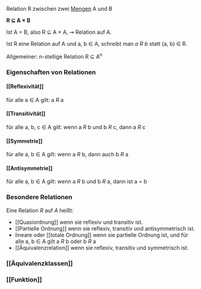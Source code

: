 Relation R zwischen zwei [Mengen](Menge.md) A und B

**R ⊆ A × B**

Ist A = B, also R ⊆ A × A, 
⇝ Relation auf A. 

Ist R eine Relation auf A und a, b ∈ A, schreibt man *a R b* statt (a, b) ∈ R. 

Allgemeiner: n-stellige Relation R ⊆ A$^n$ 

### Eigenschaften von Relationen
#### [[Reflexivität]]
für alle a ∈ A gilt: a *R* a
#### [[Transitivität]] 
für alle  a, b, c ∈ A gilt: wenn a *R* b und b *R* c, dann a *R* c
#### [[Symmetrie]] 
für alle a, b ∈ A gilt: wenn a *R* b, dann auch b *R* a
#### [[Antisymmetrie]] 
für alle a, b ∈ A gilt: wenn a *R* b und b *R* a, dann ist a = b

### Besondere Relationen

Eine Relation *R* auf $A$ heißt:
- [[Quasiordnung]] wenn sie reflexiv und transitiv ist.
- [[Partielle Ordnung]] wenn sie reflexiv, transitiv und antisymmetrisch ist.
- lineare  oder [[totale Ordnung]] wenn sie partielle Ordnung ist, und für alle 
	a, b ∈ A gilt a *R* b oder b *R* a
- [[Äquivalenzrelation]] wenn sie reflexiv, transitiv und symmetrisch ist.




### [[Äquivalenzklassen]] 
### [[Funktion]]
